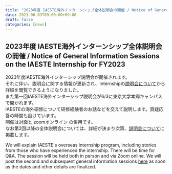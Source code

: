 ```yaml
---
title: "2023年度 IAESTE海外インターンシップ全体説明会の開催 / Notice of General Information Sessions on the IAESTE Internship for FY2023"
date: 2023-06-03T09:00:00+09:00
draft: false
categories: [news]
---
```


## 2023年度 IAESTE海外インターンシップ全体説明会の開催 / Notice of General Information Sessions on the IAESTE Internship for FY2023

2023年度IAESTE海外インターシップ説明会が開催されます。  
それに伴い、説明会に関する情報が更新され、Internshipの[説明会について](https://www.iaeste.or.jp/internship/information-session/)から詳細を閲覧できるようになりました。  
また第一回IAESTE海外インターシップ説明会が6/3に東京大学本郷キャンパスで開かれます。  
IAESTEの海外研修について研修経験者のお話などを交えて説明します。質疑応答の時間も設けています。  
開催は対面と zoomオンライン の併用です。  
なお第2回以降の全体説明会については、詳細が決まり次第、[説明会について](https://www.iaeste.or.jp/internship/information-session/)に掲載します。

  
We will explain IAESTE's overseas internship program, including stories from those who have
experienced the internship. There will be time for Q&A. The session will be held both in person and via
Zoom online.  We will post the second and subsequent general information sessions [here](https://www.iaeste.or.jp/internship/information-session/) as soon as the dates and other details are finalized. 
